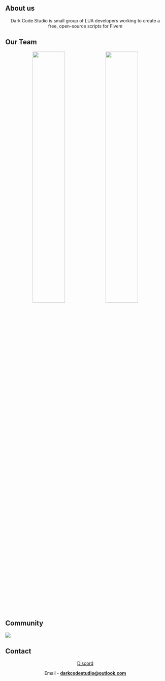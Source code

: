 ## About us
<div align="center">
Dark Code Studio is small group of LUA developers working to create a free, open-source scripts for Fivem
</div>

## Our Team
<div align="center">
        <a href="https://ko-fi.com/thelindat"><img width="45%" src="https://github-readme-stats.vercel.app/api?username=sernikovv&layout=compact&theme=react&hide_border=true&show_icons=true"/></a>
        <a href="https://ko-fi.com/lukewastaken"><img width="45%" src="https://github-readme-stats.vercel.app/api?username=TheNeti&layout=compact&theme=react&hide_border=true&show_icons=true"/></a>
</div>

## Community
  <p><a href="https://discord.gg/UgcUtJut8M" algin="center">
      <img src="https://img.shields.io/discord/1068854033302966383?style=for-the-badge&logo=discord&labelColor=7289da&logoColor=white&color=2c2f33&label=Discord"/>
  </a></p>

## Contact

<div align="center">

[Discord](https://discord.gg/UgcUtJut8M)

Email - **darkcodestudio@outlook.com**

</div>
